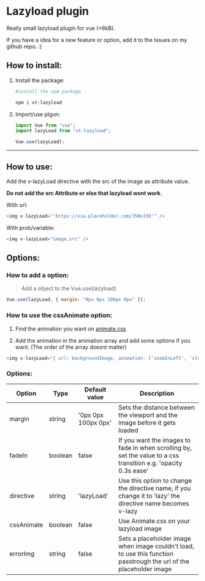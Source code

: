 # Lazyload plugin

Really small lazyload plugin for vue (<6kB).

If you have a idea for a new feature or option, add it to the Issues on my github repo. :)

## How to install:

1. Install the package:

   ```bash
   #install the npm package

   npm i vt-lazyload
   ```

2. Import/use plgun:

   ```javascript
   import Vue from "vue";
   import lazyLoad from "vt-lazyload";

   Vue.use(lazyLoad);
   ```

---

## How to use:

Add the v-lazyLoad directive with the src of the image as attribute value.

**Do not add the src Attribute or else that lazyload wont work.**

With url:

```javascript
<img v-lazyLoad="'https://via.placeholder.com/350x150'" />
```

With prob/variable:

```javascript
<img v-lazyLoad="image.src" />
```

## Options:

### How to add a option:

> Add a object to the Vue.use(lazyload)

```javascript
Vue.use(lazyLoad, { margin: "0px 0px 100px 0px" });
```

### How to use the cssAnimate option:

1. Find the animation you want on [animate.css](https://daneden.github.io/animate.css/)

2. Add the animation in the animation array and add some options if you want. (The order of the array doesnt matter)

```javascript
<img v-lazyLoad="{ url: backgroundImage, animation: ['zoomInLeft', 'slower'] }" />
```

### Options:

| Option     | Type    | Default value       | Description                                                                                                         |
| ---------- | ------- | ------------------- | ------------------------------------------------------------------------------------------------------------------- |
| margin     | string  | '0px 0px 100px 0px' | Sets the distance between the viewport and the image before it gets loaded                                          |
| fadeIn     | boolean | false               | If you want the images to fade in when scrolling by, set the value to a css transition e.g. 'opacity 0.3s ease'     |
| directive  | string  | 'lazyLoad'          | Use this option to change the directive name, if you change it to 'lazy' the directive name becomes v-lazy          |
| cssAnimate | boolean | false               | Use Animate.css on your lazyload image                                                                              |
| errorImg   | string  | false               | Sets a placeholder image when image couldn't load, to use this function passtrough the url of the placeholder image |
